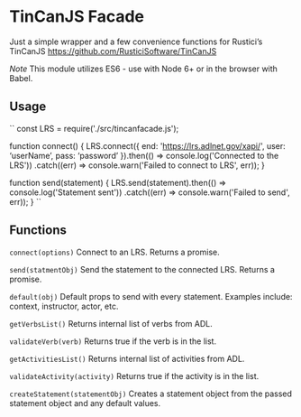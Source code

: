 # TinCanJS Facade

Just a simple wrapper and a few convenience functions for Rustici’s TinCanJS https://github.com/RusticiSoftware/TinCanJS

*Note* This module utilizes ES6 - use with Node 6+ or in the browser with Babel.

## Usage

``
const LRS = require('./src/tincanfacade.js');

function connect() {
    LRS.connect({
        end: 'https://lrs.adlnet.gov/xapi/',
        user: ‘userName’,
        pass: ‘password’
    }).then(() => console.log('Connected to the LRS'))
        .catch((err) => console.warn('Failed to connect to LRS', err));
}

function send(statement) {
    LRS.send(statement).then(() => console.log('Statement sent'))
        .catch((err) => console.warn('Failed to send', err));
}
``

## Functions

`connect(options)` Connect to an LRS. Returns a promise.

`send(statmentObj)` Send the statement to the connected LRS. Returns a promise.

`default(obj)` Default props to send with every statement. Examples include: context, instructor, actor, etc.

`getVerbsList()` Returns internal list of verbs from ADL.

`validateVerb(verb)` Returns true if the verb is in the list.

`getActivitiesList()` Returns internal list of activities from ADL.

`validateActivity(activity)` Returns true if the activity is in the list.

`createStatement(statementObj)` Creates a statement object from the passed statement object and any default values.
